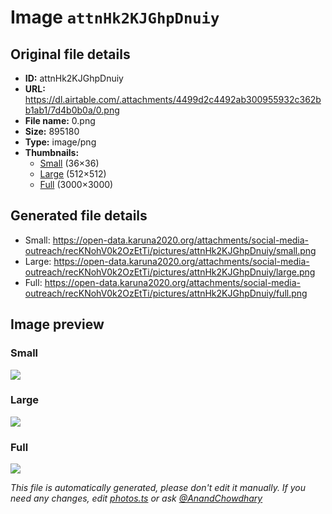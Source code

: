 # Image `attnHk2KJGhpDnuiy`

## Original file details

- **ID:** attnHk2KJGhpDnuiy
- **URL:** https://dl.airtable.com/.attachments/4499d2c4492ab300955932c362bb1ab1/7d4b0b0a/0.png
- **File name:** 0.png
- **Size:** 895180
- **Type:** image/png
- **Thumbnails:**
  - [Small](https://dl.airtable.com/.attachmentThumbnails/04789525f54b40346c88027a98d85d53/1d6469af) (36×36)
  - [Large](https://dl.airtable.com/.attachmentThumbnails/b1c886913834d7a7566f2253756ddd18/9d5aa039) (512×512)
  - [Full](https://dl.airtable.com/.attachmentThumbnails/158f441dce025e669261603c4857a9d6/bb4eadb5) (3000×3000)

## Generated file details

- Small: https://open-data.karuna2020.org/attachments/social-media-outreach/recKNohV0k2OzEtTi/pictures/attnHk2KJGhpDnuiy/small.png
- Large: https://open-data.karuna2020.org/attachments/social-media-outreach/recKNohV0k2OzEtTi/pictures/attnHk2KJGhpDnuiy/large.png
- Full: https://open-data.karuna2020.org/attachments/social-media-outreach/recKNohV0k2OzEtTi/pictures/attnHk2KJGhpDnuiy/full.png

## Image preview

### Small

![](https://open-data.karuna2020.org/attachments/social-media-outreach/recKNohV0k2OzEtTi/pictures/attnHk2KJGhpDnuiy/small.png)

### Large

![](https://open-data.karuna2020.org/attachments/social-media-outreach/recKNohV0k2OzEtTi/pictures/attnHk2KJGhpDnuiy/large.png)

### Full

![](https://open-data.karuna2020.org/attachments/social-media-outreach/recKNohV0k2OzEtTi/pictures/attnHk2KJGhpDnuiy/full.png)

_This file is automatically generated, please don't edit it manually. If you need any changes, edit [photos.ts](/photos.ts) or ask [@AnandChowdhary](https://github.com/AnandChowdhary)_
